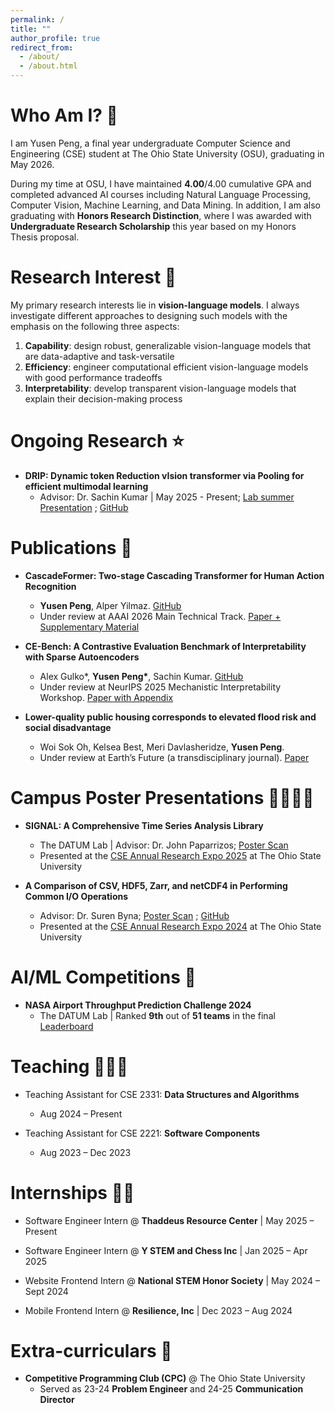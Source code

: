 ```yaml
---
permalink: /
title: ""
author_profile: true
redirect_from: 
  - /about/
  - /about.html
---
```


Who Am I? 👀
======
I am Yusen Peng, a final year undergraduate Computer Science and Engineering (CSE) student at The Ohio State University (OSU), graduating in May 2026. 

During my time at OSU, I have maintained **4.00**/4.00 cumulative GPA and completed advanced AI courses including Natural Language Processing, Computer Vision, Machine Learning, and Data Mining. In addition, I am also graduating with **Honors Research Distinction**, where I was awarded with **Undergraduate Research Scholarship** this year based on my Honors Thesis proposal.

Research Interest 🧠
======

My primary research interests lie in **vision-language models**. I always investigate different approaches to
designing such models with the emphasis on the following three aspects:
1. **Capability**: design robust, generalizable vision-language models that are data-adaptive and task-versatile
2. **Efficiency**: engineer computational efficient vision-language models with good performance tradeoffs
3. **Interpretability**: develop transparent vision-language models that explain their decision-making process

Ongoing Research ⭐️
======

* **DRIP: Dynamic token Reduction vIsion transformer via Pooling for efficient multimodal learning**
  * Advisor: Dr. Sachin Kumar \| May 2025 - Present; [Lab summer Presentation](https://docs.google.com/presentation/d/1BNgiq4Rxc6-d5mUFQ8P_1D-PnK2Qu6pP7BACOr9e_nE/edit?usp=sharing) ; [GitHub](https://github.com/Yusen-Peng/DRIP)

Publications 🚀
======

* **CascadeFormer: Two-stage Cascading Transformer for Human Action Recognition**
  * **Yusen Peng**, Alper Yilmaz. [GitHub](https://github.com/Yusen-Peng/CascadeFormer)
  * Under review at AAAI 2026 Main Technical Track. [Paper + Supplementary Material](https://github.com/Yusen-Peng/CascadeFormer/tree/main/papers) 

* **CE-Bench: A Contrastive Evaluation Benchmark of Interpretability with Sparse Autoencoders**
  * Alex Gulko\*, **Yusen Peng\***, Sachin Kumar. [GitHub](https://github.com/Yusen-Peng/CE-Bench)
  * Under review at NeurIPS 2025 Mechanistic Interpretability Workshop. [Paper with Appendix](https://github.com/Yusen-Peng/CE-Bench/blob/main/papers/CE_Bench__NeurIPS_workshop_.pdf)
  
* **Lower-quality public housing corresponds to elevated flood risk and social disadvantage**
  * Woi Sok Oh, Kelsea Best, Meri Davlasheridze, **Yusen Peng**.
  * Under review at Earth’s Future (a transdisciplinary journal). [Paper](https://docs.google.com/document/d/1xQ40GUl8wWLM5I9q8T6M7Y-kDxelpi6-lIUt2vzz3KQ/edit?usp=sharing)
  
Campus Poster Presentations 👨‍👨‍👦‍👦
======

* **SIGNAL: A Comprehensive Time Series Analysis Library**
  * The DATUM Lab \| Advisor: Dr. John Paparrizos; [Poster Scan](https://drive.google.com/file/d/1WV9PNwhTVWQE94SSKilK8oGx4dYKENP-/view?usp=sharing)
  * Presented at the [CSE Annual Research Expo 2025]({https://cse.osu.edu/news/2025/02/showcasing-student-research-2025-cse-grad-research-expo) at The Ohio State University

* **A Comparison of CSV, HDF5, Zarr, and netCDF4 in Performing Common I/O Operations**
  * Advisor: Dr. Suren Byna; [Poster Scan](https://drive.google.com/file/d/1Q3U9HihDamZp9HKgECZaG2mGMs0BFeRe/view) ; [GitHub](https://github.com/Yusen-Peng/File-IO-Benchmark)
  * Presented at the [CSE Annual Research Expo 2024](https://cse.osu.edu/news/2024/02/2024-graduate-student-visit-day-poster-exhibition) at The Ohio State University


AI/ML Competitions 🏅
======

* **NASA Airport Throughput Prediction Challenge 2024**
  * The DATUM Lab \| Ranked **9th** out of **51 teams** in the final [Leaderboard](https://bitgrit.net/competition/23)

Teaching 🧑🏻‍🏫
======

* Teaching Assistant for CSE 2331: **Data Structures and Algorithms**
  * Aug 2024 – Present

* Teaching Assistant for CSE 2221: **Software Components**
  * Aug 2023 – Dec 2023


Internships 👨‍💻
======

* Software Engineer Intern @ **Thaddeus Resource Center** \| May 2025 – Present

* Software Engineer Intern @ **Y STEM and Chess Inc** \| Jan 2025 – Apr 2025

* Website Frontend Intern @ **National STEM Honor Society** \| May 2024 – Sept 2024

* Mobile Frontend Intern @ **Resilience, Inc** \| Dec 2023 – Aug 2024

Extra-curriculars 🔮
======

* **Competitive Programming Club (CPC)** @ The Ohio State University
  * Served as 23-24 **Problem Engineer** and 24-25 **Communication Director**
